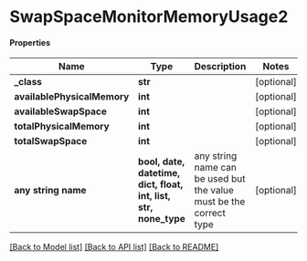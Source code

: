 # SwapSpaceMonitorMemoryUsage2

#### Properties
Name | Type | Description | Notes
------------ | ------------- | ------------- | -------------
**_class** | **str** |  | [optional] 
**availablePhysicalMemory** | **int** |  | [optional] 
**availableSwapSpace** | **int** |  | [optional] 
**totalPhysicalMemory** | **int** |  | [optional] 
**totalSwapSpace** | **int** |  | [optional] 
**any string name** | **bool, date, datetime, dict, float, int, list, str, none_type** | any string name can be used but the value must be the correct type | [optional]

[[Back to Model list]](../README.md#documentation-for-models) [[Back to API list]](../README.md#documentation-for-api-endpoints) [[Back to README]](../README.md)

